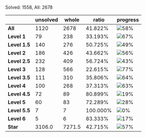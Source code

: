 Solved: 1558, All: 2678

| |unsolved|whole|ratio|progress|
|----|----|----|----|----|
|**All**| 1120 | 2678 | 41.822%| ![58%](https://progress-bar.dev/58?title=All) |
|**Level 1**| 79 | 238 | 33.193%| ![67%](https://progress-bar.dev/67?title=Level+1++)|
|**Level 1.5**| 140 | 276 | 50.725%| ![49%](https://progress-bar.dev/49?title=Level+1.5)|
|**Level 2**| 186 | 426 | 43.662%| ![56%](https://progress-bar.dev/56?title=Level+2++)|
|**Level 2.5**| 232 | 409 | 56.724%| ![43%](https://progress-bar.dev/43?title=Level+2.5)|
|**Level 3**| 128 | 566 | 22.615%| ![77%](https://progress-bar.dev/77?title=Level+3++)|
|**Level 3.5**| 111 | 310 | 35.806%| ![64%](https://progress-bar.dev/64?title=Level+3.5)|
|**Level 4**| 100 | 268 | 37.313%| ![63%](https://progress-bar.dev/63?title=Level+4++)|
|**Level 4.5**| 72 | 89 | 80.899%| ![19%](https://progress-bar.dev/19?title=Level+4.5)|
|**Level 5**| 60 | 83 | 72.289%| ![28%](https://progress-bar.dev/28?title=Level+5++)|
|**Level 5.5**| 7 | 7 | 100.000%| ![0%](https://progress-bar.dev/0?title=Level+5.5)|
|**Level 6**| 5 | 6 | 83.333%| ![17%](https://progress-bar.dev/17?title=Level+6++)|
|**Star**|3106.0 | 7271.5 |42.715%| ![57%](https://progress-bar.dev/57?title=Star) |
